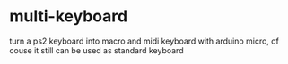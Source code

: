 # multi-keyboard
turn a ps2 keyboard into macro and midi keyboard with arduino micro, of couse it still can be used as standard keyboard
